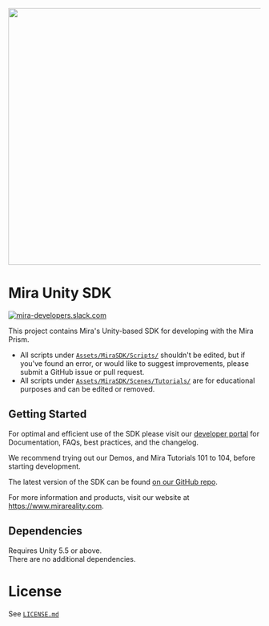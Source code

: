 <a href="https://www.mirareality.com"><img src="https://www.mirareality.com/static/Mira-Logo_Gray_1024.png" width="512"></a>
# Mira Unity SDK
<a href="https://devslack.mirareality.com/"><img alt="mira-developers.slack.com" src="https://devslack.mirareality.com/badge.svg"></a>

This project contains Mira's Unity-based SDK for developing with the Mira Prism.

* All scripts under [`Assets/MiraSDK/Scripts/`](Assets/MiraSDK/Scripts/) shouldn't be edited, but if you've found an error, or would like to suggest improvements, please submit a GitHub issue or pull request.
* All scripts under [`Assets/MiraSDK/Scenes/Tutorials/`](Assets/MiraSDK/Scenes/Tutorials/) are for educational purposes and can be edited or removed.

## Getting Started
For optimal and efficient use of the SDK please visit our [developer portal](https://developer.mirareality.com/docs/getting-started/) for Documentation, FAQs, best practices, and the changelog.

We recommend trying out our Demos, and Mira Tutorials 101 to 104, before starting development.

The latest version of the SDK can be found [on our GitHub repo](https://github.com/miralabs/mira-unity-sdk).

For more information and products, visit our website at https://www.mirareality.com.

## Dependencies

Requires Unity 5.5 or above.  
There are no additional dependencies.

# License
See [`LICENSE.md`](LICENSE.md)
